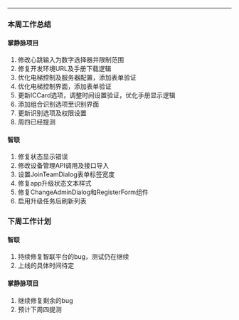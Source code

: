 
---

### 本周工作总结


#### 掌静脉项目
1. 修改心跳输入为数字选择器并限制范围 
2. 修复开发环境URL及手册下载逻辑 
3. 优化电梯控制及服务器配置，添加表单验证 
4. 优化电梯控制界面，添加表单验证 
5. 更新ICCard选项，调整时间设置验证，优化手册显示逻辑
6. 添加组合识别选项至识别界面 
7. 更新识别选项及权限设置 
8. 周四已经提测

#### 智联

1. 修复状态显示错误
2.  修改设备管理API调用及接口导入
3. 设置JoinTeamDialog表单标签宽度 
4. 修复app升级状态文本样式
5. 修复ChangeAdminDialog和RegisterForm组件
6. 启用升级任务后刷新列表 



### 下周工作计划

#### 智联

1. 持续修复智联平台的bug，测试仍在继续
2. 上线的具体时间待定

#### 掌静脉项目

1. 继续修复剩余的bug
2. 预计下周四提测



